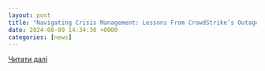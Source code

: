 ```yaml
---
layout: post
title: "Navigating Crisis Management: Lessons From CrowdStrike’s Outage"
date: 2024-08-09 14:34:30 +0000
categories: [news]
---
```


[Читати далі](https://www.cmswire.com/customer-experience/the-crowdstrike-outage-when-cx-isnt-a-priority/)

